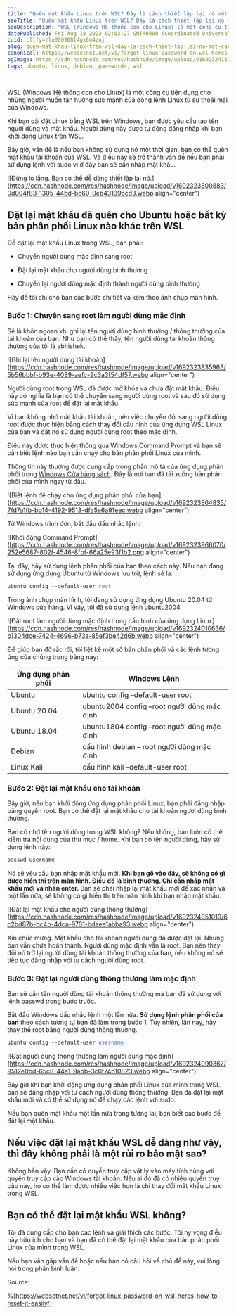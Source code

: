 ```yaml
---
title: "Quên mật khẩu Linux trên WSL? Đây là cách thiết lập lại nó một cách dễ dàng"
seoTitle: "Quên mật khẩu Linux trên WSL? Đây là cách thiết lập lại nó một cách dễ"
seoDescription: "WSL (Windows Hệ thống con cho Linux) là một công cụ tiện dụng cho những người muốn tận hưởng sức mạnh của dòng lệnh Linux từ sự thoải mái của Windows."
datePublished: Fri Aug 18 2023 02:03:27 GMT+0000 (Coordinated Universal Time)
cuid: cllfy4zlu000908l4gx6o4zuj
slug: quen-mat-khau-linux-tren-wsl-day-la-cach-thiet-lap-lai-no-mot-cach-de-dang
canonical: https://websetnet.net/vi/forgot-linux-password-on-wsl-heres-how-to-reset-it-easily/
ogImage: https://cdn.hashnode.com/res/hashnode/image/upload/v1692324157007/723985f4-e30b-415a-bd28-2d7db5e57fdf.webp
tags: ubuntu, linux, debian, passwords, wsl

---
```


WSL (Windows Hệ thống con cho Linux) là một công cụ tiện dụng cho những người muốn tận hưởng sức mạnh của dòng lệnh Linux từ sự thoải mái của Windows.

Khi bạn cài đặt Linux bằng WSL trên Windows, bạn được yêu cầu tạo tên người dùng và mật khẩu. Người dùng này được tự động đăng nhập khi bạn khởi động Linux trên WSL.

Bây giờ, vấn đề là nếu bạn không sử dụng nó một thời gian, bạn có thể quên mật khẩu tài khoản của WSL. Và điều này sẽ trở thành vấn đề nếu bạn phải sử dụng lệnh với sudo vì ở đây bạn sẽ cần nhập mật khẩu.

![Đừng lo lắng. Bạn có thể dễ dàng thiết lập lại nó.](https://cdn.hashnode.com/res/hashnode/image/upload/v1692323800883/0d004f83-1305-44bd-bc60-0eb43139ccd3.webp align="center")

## **Đặt lại mật khẩu đã quên cho Ubuntu hoặc bất kỳ bản phân phối Linux nào khác trên WSL**

Để đặt lại mật khẩu Linux trong WSL, bạn phải:

* Chuyển người dùng mặc định sang root
    
* Đặt lại mật khẩu cho người dùng bình thường
    
* Chuyển lại người dùng mặc định thành người dùng bình thường
    

Hãy để tôi chỉ cho bạn các bước chi tiết và kèm theo ảnh chụp màn hình.

### **Bước 1: Chuyển sang root làm người dùng mặc định**

Sẽ là khôn ngoan khi ghi lại tên người dùng bình thường / thông thường của tài khoản của bạn. Như bạn có thể thấy, tên người dùng tài khoản thông thường của tôi là abhishek.

![Ghi lại tên người dùng tài khoản](https://cdn.hashnode.com/res/hashnode/image/upload/v1692323835963/5b56bbbf-b93e-4089-aefc-9c3a3f54df57.webp align="center")

Người dùng root trong WSL đã được mở khóa và chưa đặt mật khẩu. Điều này có nghĩa là bạn có thể chuyển sang người dùng root và sau đó sử dụng sức mạnh của root để đặt lại mật khẩu.

Vì bạn không nhớ mật khẩu tài khoản, nên việc chuyển đổi sang người dùng root được thực hiện bằng cách thay đổi cấu hình của ứng dụng WSL Linux của bạn và đặt nó sử dụng người dùng root theo mặc định.

Điều này được thực hiện thông qua Windows Command Prompt và bạn sẽ cần biết lệnh nào bạn cần chạy cho bản phân phối Linux của mình.

Thông tin này thường được cung cấp trong phần mô tả của ứng dụng phân phối trong [Windows Cửa hàng sách](https://www.microsoft.com/en-us/store/apps/windows). Đây là nơi bạn đã tải xuống bản phân phối của mình ngay từ đầu.

![Biết lệnh để chạy cho ứng dụng phân phối của bạn](https://cdn.hashnode.com/res/hashnode/image/upload/v1692323864835/7fd7a1fb-bb14-4192-9513-dfa5e6a91eec.webp align="center")

Từ Windows trình đơn, bắt đầu dấu nhắc lệnh:

![Khởi động Command Prompt](https://cdn.hashnode.com/res/hashnode/image/upload/v1692323966070/252e5687-802f-4546-8fbf-66a25e93f1b2.png align="center")

Tại đây, hãy sử dụng lệnh phân phối của bạn theo cách này. Nếu bạn đang sử dụng ứng dụng Ubuntu từ Windows lưu trữ, lệnh sẽ là:

```apache
ubuntu config --default-user root
```

Trong ảnh chụp màn hình, tôi đang sử dụng ứng dụng Ubuntu 20.04 từ Windows cửa hàng. Vì vậy, tôi đã sử dụng lệnh ubuntu2004.

![Đặt root làm người dùng mặc định trong cấu hình của ứng dụng Linux](https://cdn.hashnode.com/res/hashnode/image/upload/v1692324010636/b1304dce-7424-4696-b73a-85ef3be42d6b.webp align="center")

Để giúp bạn đỡ rắc rối, tôi liệt kê một số bản phân phối và các lệnh tương ứng của chúng trong bảng này:

| **Ứng dụng phân phối** | **Windows Lệnh** |
| --- | --- |
| Ubuntu | ubuntu config –default-user root |
| Ubuntu 20.04 | ubuntu2004 config –root người dùng mặc định |
| Ubuntu 18.04 | ubuntu1804 config –root người dùng mặc định |
| Debian | cấu hình debian – root người dùng mặc định |
| Linux Kali | cấu hình kali –default-user root |

### **Bước 2: Đặt lại mật khẩu cho tài khoản**

Bây giờ, nếu bạn khởi động ứng dụng phân phối Linux, bạn phải đăng nhập bằng quyền root. Bạn có thể đặt lại mật khẩu cho tài khoản người dùng bình thường.

Bạn có nhớ tên người dùng trong WSL không? Nếu không, bạn luôn có thể kiểm tra nội dung của thư mục / home. Khi bạn có tên người dùng, hãy sử dụng lệnh này:

```apache
passwd username
```

Nó sẽ yêu cầu bạn nhập mật khẩu mới. **Khi bạn gõ vào đây, sẽ không có gì được hiển thị trên màn hình. Điều đó là bình thường. Chỉ cần nhập mật khẩu mới và nhấn enter.** Bạn sẽ phải nhập lại mật khẩu mới để xác nhận và một lần nữa, sẽ không có gì hiển thị trên màn hình khi bạn nhập mật khẩu.

![Đặt lại mật khẩu cho người dùng thông thường](https://cdn.hashnode.com/res/hashnode/image/upload/v1692324051019/6c2bd87b-bc4b-4dca-9761-bdaee1abba93.webp align="center")

Xin chúc mừng. Mật khẩu cho tài khoản người dùng đã được đặt lại. Nhưng bạn vẫn chưa hoàn thành. Người dùng mặc định vẫn là root. Bạn nên thay đổi nó trở lại người dùng tài khoản thông thường của bạn, nếu không nó sẽ tiếp tục đăng nhập với tư cách người dùng root.

### **Bước 3: Đặt lại người dùng thông thường làm mặc định**

Bạn sẽ cần tên người dùng tài khoản thông thường mà bạn đã sử dụng với [lệnh passwd](https://linuxhandbook.com/passwd-command/) trong bước trước.

Bắt đầu Windows dấu nhắc lệnh một lần nữa. **Sử dụng lệnh phân phối của bạn** theo cách tương tự bạn đã làm trong bước 1. Tuy nhiên, lần này, hãy thay thế root bằng người dùng thông thường.

```apache
ubuntu config --default-user username
```

![Đặt người dùng thông thường làm người dùng mặc định](https://cdn.hashnode.com/res/hashnode/image/upload/v1692324090367/9512e0bd-65c8-44e1-9abb-3c6f74b10823.webp align="center")

Bây giờ khi bạn khởi động ứng dụng phân phối Linux của mình trong WSL, bạn sẽ đăng nhập với tư cách người dùng thông thường. Bạn đã đặt lại mật khẩu mới và có thể sử dụng nó để chạy các lệnh với sudo.

Nếu bạn quên mật khẩu một lần nữa trong tương lai, bạn biết các bước để đặt lại mật khẩu.

## **Nếu việc đặt lại mật khẩu WSL dễ dàng như vậy, thì đây không phải là một rủi ro bảo mật sao?**

Không hẳn vậy. Bạn cần có quyền truy cập vật lý vào máy tính cùng với quyền truy cập vào Windows tài khoản. Nếu ai đó đã có nhiều quyền truy cập này, họ có thể làm được nhiều việc hơn là chỉ thay đổi mật khẩu Linux trong WSL.

## **Bạn có thể đặt lại mật khẩu WSL không?**

Tôi đã cung cấp cho bạn các lệnh và giải thích các bước. Tôi hy vọng điều này hữu ích cho bạn và bạn đã có thể đặt lại mật khẩu của bản phân phối Linux của mình trong WSL.

Nếu bạn vẫn gặp vấn đề hoặc nếu bạn có câu hỏi về chủ đề này, vui lòng hỏi trong phần bình luận.

Source:

%[https://websetnet.net/vi/forgot-linux-password-on-wsl-heres-how-to-reset-it-easily/]